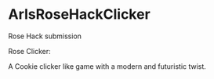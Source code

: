 # ArIsRoseHackClicker
Rose Hack submission

Rose Clicker:

A Cookie clicker like game with a modern and futuristic twist.
